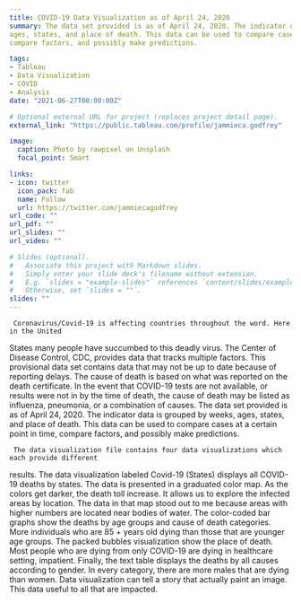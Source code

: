 ```yaml
---
title: COVID-19 Data Visualization as of April 24, 2020
summary: The data set provided is as of April 24, 2020. The indicator data is grouped by weeks,
ages, states, and place of death. This data can be used to compare cases at a certain point in time,
compare factors, and possibly make predictions.

tags:
- Tableau
- Data Visualization
- COVID
- Analysis
date: "2021-06-27T00:00:00Z"

# Optional external URL for project (replaces project detail page).
external_link: "https://public.tableau.com/profile/jammieca.godfrey"

image:
  caption: Photo by rawpixel on Unsplash
  focal_point: Smart

links:
- icon: twitter
  icon_pack: fab
  name: Follow
  url: https://twitter.com/jammiecagodfrey
url_code: ""
url_pdf: ""
url_slides: ""
url_video: ""

# Slides (optional).
#   Associate this project with Markdown slides.
#   Simply enter your slide deck's filename without extension.
#   E.g. `slides = "example-slides"` references `content/slides/example-slides.md`.
#   Otherwise, set `slides = ""`.
slides: ""
---
```


     Coronavirus/Covid-19 is affecting countries throughout the word. Here in the United
States many people have succumbed to this deadly virus. The Center of Disease Control, CDC,
provides data that tracks multiple factors. This provisional data set contains data that may not be
up to date because of reporting delays. The cause of death is based on what was reported on the
death certificate. In the event that COVID-19 tests are not available, or results were not in by the
time of death, the cause of death may be listed as influenza, pneumonia, or a combination of
causes. The data set provided is as of April 24, 2020. The indicator data is grouped by weeks,
ages, states, and place of death. This data can be used to compare cases at a certain point in time,
compare factors, and possibly make predictions.

     The data visualization file contains four data visualizations which each provide different
results. The data visualization labeled Covid-19 (States) displays all COVID-19 deaths by states.
The data is presented in a graduated color map. As the colors get darker, the death toll increase.
It allows us to explore the infected areas by location. The data in that map stood out to me
because areas with higher numbers are located near bodies of water. The color-coded bar graphs
show the deaths by age groups and cause of death categories. More individuals who are 85 +
years old dying than those that are younger age groups. The packed bubbles visualization show
the place of death. Most people who are dying from only COVID-19 are dying in healthcare
setting, impatient. Finally, the text table displays the deaths by all causes according to gender. In
every category, there are more males that are dying than women. Data visualization can tell a
story that actually paint an image. This data useful to all that are impacted.
